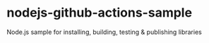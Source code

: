 # nodejs-github-actions-sample
Node.js sample for installing, building, testing &amp; publishing libraries
